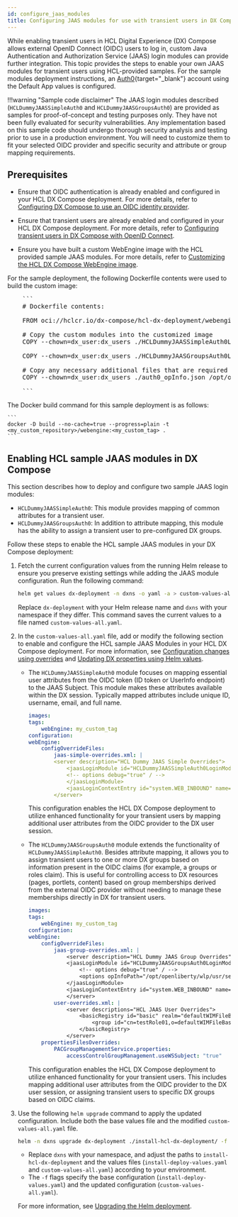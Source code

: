 ```yaml
---
id: configure_jaas_modules
title: Configuring JAAS modules for use with transient users in DX Compose
---
```


While enabling transient users in HCL Digital Experience (DX) Compose allows external OpenID Connect (OIDC) users to log in, custom Java Authentication and Authorization Service (JAAS) login modules can provide further integration. This topic provides the steps to enable your own JAAS modules for transient users using HCL-provided samples. For the sample modules deployment instructions, an [Auth0](https://auth0.auth0.com/){target="_blank"} account using the Default App values is configured.

!!!warning "Sample code disclaimer"
    The JAAS login modules described (`HCLDummyJAASSimpleAuth0` and `HCLDummyJAASGroupsAuth0`) are provided as samples for proof-of-concept and testing purposes only. They have not been fully evaluated for security vulnerabilities. Any implementation based on this sample code should undergo thorough security analysis and testing prior to use in a production environment. You will need to customize them to fit your selected OIDC provider and specific security and attribute or group mapping requirements.

## Prerequisites

<!-- Placeholder for instructions on how/where to download the Dummy modules -->

- Ensure that OIDC authentication is already enabled and configured in your HCL DX Compose deployment. For more details, refer to [Configuring DX Compose to use an OIDC identity provider](./configure_compose_to_use_oidc.md).

- Ensure that transient users are already enabled and configured in your HCL DX Compose deployment. For more details, refer to [Configuring transient users in DX Compose with OpenID Connect](./configure_transient_users.md).

- Ensure you have built a custom WebEngine image with the HCL provided sample JAAS modules.  For more details, refer to [Customizing the HCL DX Compose WebEngine image](./customize_webengine_image.md).

For the sample deployment, the following Dockerfile contents were used to build the custom image:

<pre>
    ```
    # Dockerfile contents:

    FROM oci://hclcr.io/dx-compose/hcl-dx-deployment/webengine:CF228_20250516-1642_34573

    # Copy the custom modules into the customized image
    COPY --chown=dx_user:dx_users ./HCLDummyJAASSimpleAuth0LoginModule.jar /opt/openliberty/wlp/usr/servers/defaultServer/customPlugins/HCLDummyJAASSimpleAuth0LoginModule.jar

    COPY --chown=dx_user:dx_users ./HCLDummyJAASGroupsAuth0LoginModule.jar /opt/openliberty/wlp/usr/servers/defaultServer/customPlugins/HCLDummyJAASGroupsAuth0LoginModule.jar

    # Copy any necessary additional files that are required by the custom jars into the customized image
    COPY --chown=dx_user:dx_users ./auth0_opInfo.json /opt/openliberty/wlp/usr/servers/defaultServer/customPlugins/opInfo.json

    ```
</pre>

The Docker build command for this sample deployment is as follows:

    ```
    docker -D build --no-cache=true --progress=plain -t <my_custom_repository>/webengine:<my_custom_tag> .
    ```

## Enabling HCL sample JAAS modules in DX Compose

This section describes how to deploy and configure two sample JAAS login modules:

- `HCLDummyJAASSimpleAuth0`: This module provides mapping of common attributes for a transient user.
- `HCLDummyJAASGroupsAuth0`: In addition to attribute mapping, this module has the ability to assign a transient user to pre-configured DX groups.

Follow these steps to enable the HCL sample JAAS modules in your DX Compose deployment:

1. Fetch the current configuration values from the running Helm release to ensure you preserve existing settings while adding the JAAS module configuration. Run the following command:

    ```sh
    helm get values dx-deployment -n dxns -o yaml -a > custom-values-all.yaml
    ```

    Replace `dx-deployment` with your Helm release name and `dxns` with your namespace if they differ. This command saves the current values to a file named `custom-values-all.yaml`.

2. In the `custom-values-all.yaml` file, add or modify the following section to enable and configure the HCL sample JAAS Modules in your HCL DX Compose deployment. For more information, see [Configuration changes using overrides](configuration_changes_using_overrides.md) and [Updating DX properties using Helm values](./update_properties_with_helm.md).

    - The `HCLDummyJAASSimpleAuth0` module focuses on mapping essential user attributes from the OIDC token (ID token or UserInfo endpoint) to the JAAS Subject.  This module makes these attributes available within the DX session. Typically mapped attributes include unique ID, username, email, and full name.

        ```yaml
        images:
        tags:
            webEngine: my_custom_tag
        configuration:
        webEngine:
            configOverrideFiles:
                jaas-simple-overrides.xml: |
                <server description="HCL Dummy JAAS Simple Overrides">
                    <jaasLoginModule id="HCLDummyJAASSimpleAuth0LoginModule" className="com.hcl.HCLDummyJAASSimpleAuth0" controlFlag="REQUIRED" libraryRef="customPluginsLib">
                    <!-- options debug="true" / -->
                    </jaasLoginModule>
                    <jaasLoginContextEntry id="system.WEB_INBOUND" name="system.WEB_INBOUND" loginModuleRef="HCLDummyJAASSimpleAuth0LoginModule, hashtable" />
                </server>
        ```

        This configuration enables the HCL DX Compose deployment to utilize enhanced functionality for your transient users by mapping additional user attributes from the OIDC provider to the DX user session.

    - The `HCLDummyJAASGroupsAuth0` module extends the functionality of `HCLDummyJAASSimpleAuth0`. Besides attribute mapping, it allows you to assign transient users to one or more DX groups based on information present in the OIDC claims (for example, a groups or roles claim). This is useful for controlling access to DX resources (pages, portlets, content) based on group memberships derived from the external OIDC provider without needing to manage these memberships directly in DX for transient users.

        ```yaml
        images:
        tags:
            webEngine: my_custom_tag
        configuration:
        webEngine:
            configOverrideFiles:
                jaas-group-overrides.xml: |
                    <server description="HCL Dummy JAAS Group Overrides">
                    <jaasLoginModule id="HCLDummyJAASGroupsAuth0LoginModule" className="com.hcl.HCLDummyJAASGroupsAuth0" controlFlag="REQUIRED" libraryRef="customPluginsLib">
                        <!-- options debug="true" / -->
                        <options opInfoPath="/opt/openliberty/wlp/usr/servers/defaultServer/customPlugins/opInfo.json"/>
                    </jaasLoginModule>
                    <jaasLoginContextEntry id="system.WEB_INBOUND" name="system.WEB_INBOUND" loginModuleRef="HCLDummyJAASGroupsAuth0LoginModule, hashtable" />
                    </server>
                user-overrides.xml: |
                    <server descriptions="HCL JAAS User Overrides">
                        <basicRegistry id="basic" realm="defaultWIMFileBasedRealm">
                            <group id="cn=testRole01,o=defaultWIMFileBasedRealm" name="testRole01" />
                        </basicRegistry>
                    </server>
            propertiesFilesOverrides:
                PACGroupManagementService.properties:
                    accessControlGroupManagement.useWSSubject: "true"
        ```

        This configuration enables the HCL DX Compose deployment to utilize enhanced functionality for your transient users. This includes mapping additional user attributes from the OIDC provider to the DX user session, or assigning transient users to specific DX groups based on OIDC claims.

3. Use the following `helm upgrade` command to apply the updated configuration. Include both the base values file and the modified `custom-values-all.yaml` file.

    ```sh
    helm -n dxns upgrade dx-deployment ./install-hcl-dx-deployment/ -f install-deploy-values.yaml -f custom-values-all.yaml
    ```

    - Replace `dxns` with your namespace, and adjust the paths to `install-hcl-dx-deployment` and the values files (`install-deploy-values.yaml` and `custom-values-all.yaml`) according to your environment.
    - The `-f` flags specify the base configuration (`install-deploy-values.yaml`) and the updated configuration (`custom-values-all.yaml`).

    For more information, see [Upgrading the Helm deployment](../working_with_compose/helm_upgrade_values.md).
